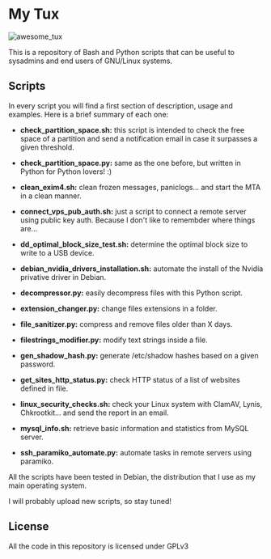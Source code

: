 My Tux
============

![awesome_tux](https://cloud.githubusercontent.com/assets/12804701/18446357/45c3db38-7922-11e6-8eca-20be41a28d98.png)

This is a repository of Bash and Python scripts that can be useful to sysadmins and end users of GNU/Linux systems.

## Scripts

In every script you will find a first section of description, usage and examples. Here is a brief summary of each one:

* **check_partition_space.sh:** this script is intended to check the free space of a partition and send a notification email in case it surpasses a given threshold.

* **check_partition_space.py:** same as the one before, but written in Python for Python lovers! :)

* **clean_exim4.sh:** clean frozen messages, paniclogs... and start the MTA in a clean manner.

* **connect_vps_pub_auth.sh:** just a script to connect a remote server using public key auth. Because I don't like to remembder where things are...

* **dd_optimal_block_size_test.sh:** determine the optimal block size to write to a USB device.

* **debian_nvidia_drivers_installation.sh:** automate the install of the Nvidia privative driver in Debian.

* **decompressor.py:** easily decompress files with this Python script.

* **extension_changer.py:** change files extensions in a folder.

* **file_sanitizer.py:** compress and remove files older than X days.

* **filestrings_modifier.py:** modify text strings inside a file.

* **gen_shadow_hash.py:** generate /etc/shadow hashes based on a given password.

* **get_sites_http_status.py:** check HTTP status of a list of websites defined in file.

* **linux_security_checks.sh:** check your Linux system with ClamAV, Lynis, Chkrootkit... and send the report in an email.

* **mysql_info.sh:** retrieve basic information and statistics from MySQL server.

* **ssh_paramiko_automate.py:** automate tasks in remote servers using paramiko.

All the scripts have been tested in Debian, the distribution that I use as my main operating system.

I will probably upload new scripts, so stay tuned!

## License

All the code in this repository is licensed under GPLv3
